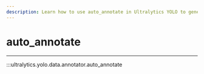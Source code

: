 ```yaml
---
description: Learn how to use auto_annotate in Ultralytics YOLO to generate annotations automatically for your dataset. Simplify object detection workflows.
---
```


# auto_annotate
---
:::ultralytics.yolo.data.annotator.auto_annotate
<br><br>